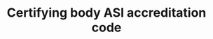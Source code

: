 ---
title: 'Certifying body ASI accreditation code'
field: 'is.certifyingBody.asiCode'
slug: 'certification-certifying-body-asi-accreditation-code'
comment: 'Select from control list'
required: False
vocabulary: 'vocabulary.txt'
module: 'Certifying body'
cluster: 'Certification'
policy: 'Controlled value. Single select from control list.'
---